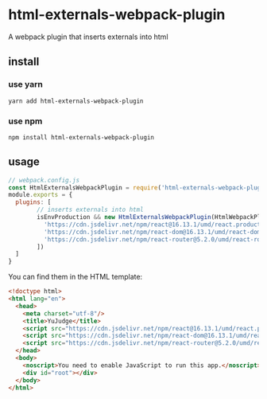 # html-externals-webpack-plugin
A webpack plugin that inserts externals into html

## install
### use yarn
```shell script
yarn add html-externals-webpack-plugin
```

### use npm
```shell script
npm install html-externals-webpack-plugin
```

## usage

```javascript
// webpack.config.js
const HtmlExternalsWebpackPlugin = require('html-externals-webpack-plugin');
module.exports = {
  plugins: [
        // inserts externals into html
        isEnvProduction && new HtmlExternalsWebpackPlugin(HtmlWebpackPlugin, [
          'https://cdn.jsdelivr.net/npm/react@16.13.1/umd/react.production.min.js',
          'https://cdn.jsdelivr.net/npm/react-dom@16.13.1/umd/react-dom.production.min.js',
          'https://cdn.jsdelivr.net/npm/react-router@5.2.0/umd/react-router.min.js',
        ])
  ]
}
```

You can find them in the HTML template:
```html
<!doctype html>
<html lang="en">
  <head>
    <meta charset="utf-8"/>
    <title>YuJudge</title>
    <script src="https://cdn.jsdelivr.net/npm/react@16.13.1/umd/react.production.min.js"></script>
    <script src="https://cdn.jsdelivr.net/npm/react-dom@16.13.1/umd/react-dom.production.min.js"></script>
    <script src="https://cdn.jsdelivr.net/npm/react-router@5.2.0/umd/react-router.min.js"></script>
  </head>
  <body>
    <noscript>You need to enable JavaScript to run this app.</noscript>
    <div id="root"></div>
  </body>
</html>

```
